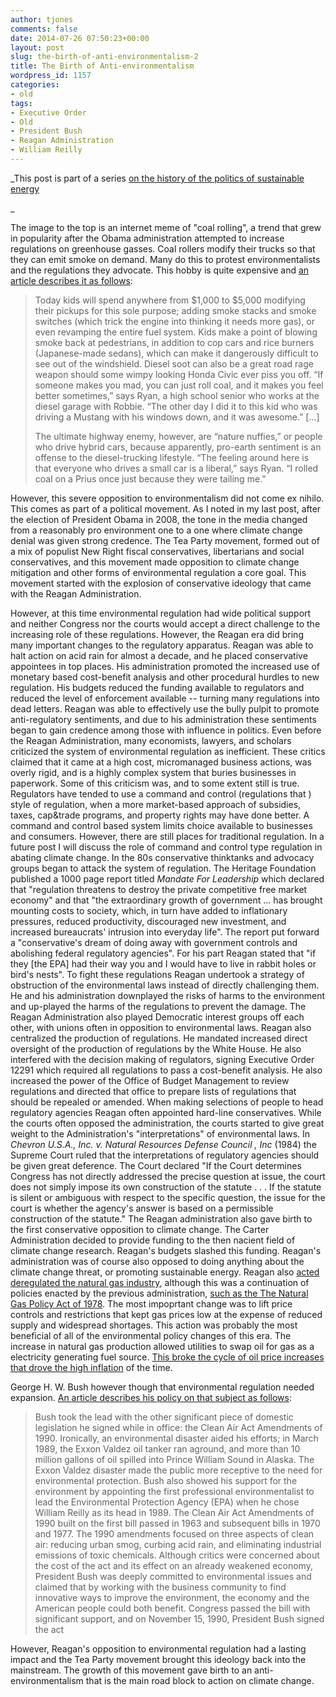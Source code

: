 ```yaml
---
author: tjones
comments: false
date: 2014-07-26 07:50:23+00:00
layout: post
slug: the-birth-of-anti-environmentalism-2
title: The Birth of Anti-environmentalism
wordpress_id: 1157
categories:
- old
tags:
- Executive Order
- Old
- President Bush
- Reagan Administration
- William Reilly
---
```


_This post is part of a series [on the history of the politics of sustainable energy](https://theojones.name/index.php/blog-post-series-on-the-history-of-sustainable-energy-and-climate-change-politics/)   

_

The image to the top is an internet meme of "coal rolling", a trend that grew in popularity after the Obama administration attempted to increase regulations on greenhouse gasses. Coal rollers modify their trucks so that they can emit smoke on demand. Many do this to protest environmentalists and the regulations they advocate. This hobby is quite expensive and [an article describes it as follows](http://www.vocativ.com/culture/society/dicks-pick-trucks-meme-rollin-coal/):



<blockquote> 
Today kids will spend anywhere from $1,000 to $5,000 modifying their pickups for this sole purpose; adding smoke stacks and smoke switches (which trick the engine into thinking it needs more gas), or even revamping the entire fuel system.  
Kids make a point of blowing smoke back at pedestrians, in addition to cop cars and rice burners (Japanese-made sedans), which can make it dangerously difficult to see out of the windshield. Diesel soot can also be a great road rage weapon should some wimpy looking Honda Civic ever piss you off. “If someone makes you mad, you can just roll coal, and it makes you feel better sometimes,” says Ryan, a high school senior who works at the diesel garage with Robbie. “The other day I did it to this kid who was driving a Mustang with his windows down, and it was awesome.” [...]

The ultimate highway enemy, however, are “nature nuffies,” or people who drive hybrid cars, because apparently, pro-earth sentiment is an offense to the diesel-trucking lifestyle. “The feeling around here is that everyone who drives a small car is a liberal,” says Ryan. “I rolled coal on a Prius once just because they were tailing me.”  
</blockquote>



However, this severe opposition to environmentalism did not come ex nihilo. This comes as part of a political movement.  As I noted in my last post, after the election of President Obama in 2008, the tone in the media changed from a reasonably pro environment one to a one where climate change denial was given strong credence. The Tea Party movement, formed out of a mix of populist New Right fiscal conservatives, libertarians and social conservatives, and this movement made opposition to climate change mitigation and other forms of environmental regulation a core goal. This movement started with the explosion of conservative ideology that came with the Reagan Administration.

However, at this time environmental regulation had wide political support and neither Congress nor the courts would accept a direct challenge to the increasing role of these regulations. However, the Reagan era did bring many important changes to the regulatory apparatus. Reagan was able to halt action on acid rain for almost a decade, and he placed conservative appointees in top places. His administration promoted the increased use of monetary based cost-benefit analysis and other procedural hurdles to new regulation. His budgets reduced the funding available to regulators and reduced the level of enforcement available -- turning many regulations into dead letters. Reagan was able to effectively use the bully pulpit to promote anti-regulatory sentiments, and due to his administration these sentiments began to gain credence among those with influence in politics. Even before the Reagan Administration, many economists, lawyers, and scholars criticized the system of environmental regulation as inefficient. These critics claimed that it came at a high cost, micromanaged business actions, was overly rigid, and is a highly complex system that buries businesses in paperwork. Some of this criticism was, and to some extent still is true. Regulators have tended to use a command and control (regulations that ) style of regulation, when a more market-based approach of subsidies, taxes, cap&trade programs, and property rights may have done better. A command and control based system limits choice available to businesses and consumers. However, there are still places for traditional regulation. In a future post I will discuss the role of command and control type regulation in abating climate change. In the 80s conservative thinktanks and advocacy groups began to attack the system of regulation. The Heritage Foundation published a 1000 page report titled _Mandate For Leadership_ which declared that "regulation threatens to destroy the private competitive free market economy" and that "the extraordinary growth of government ... has brought mounting costs to society, which, in turn have added to inflationary pressures, reduced productivity, discouraged new investment, and increased bureaucrats' intrusion into everyday life". The report put forward a "conservative's dream of doing away with government controls and abolishing federal regulatory agencies". For his part Reagan stated that "if they [the EPA] had their way you and I would have to live in rabbit holes or bird's nests". To fight these regulations Reagan undertook a strategy of obstruction of the environmental laws instead of directly challenging them. He and his administration downplayed the risks of harms to the environment and up-played the harms of the regulations to prevent the damage. The Reagan Administration also played Democratic interest groups off each other, with unions often in opposition to environmental laws. Reagan also centralized the production of regulations. He mandated increased direct oversight of the production of regulations by the White House. He also interfered with the decision making of regulators, signing Executive Order 12291 which required all regulations to pass a cost-benefit analysis. He also increased the power of the Office of Budget Management to review regulations and directed that office to prepare lists of regulations that should be repealed or amended. When making selections of people to head regulatory agencies Reagan often appointed hard-line conservatives. While the courts often opposed the administration, the courts started to give great weight to the Administration's "interpretations" of environmental laws. In _Chevron U.S.A., Inc. v. Natural Resources Defense Council , Inc_ (1984) the Supreme Court ruled that the interpretations of regulatory agencies should be given great deference. The Court declared "If the Court determines Congress has not directly addressed the precise question at issue, the court does not simply impose its own construction of the statute . . . If the statute is silent or ambiguous with respect to the specific question, the issue for the court is whether the agency's answer is based on a permissible construction of the statute." The Reagan administration also gave birth to the first conservative opposition to climate change. The Carter Administration decided to provide funding to the then nacient field of climate change research. Reagan's budgets slashed this funding. Reagan's administration was of course also opposed to doing anything about the climate change threat, or promoting sustainable energy. 
     Reagan also [acted deregulated the natural gas industry](http://www.presidency.ucsb.edu/ws/index.php?pid=40982), although this was a continuation  of policies enacted by the previous administration, [such as the The Natural Gas Policy Act of 1978](http://www.eia.gov/oil_gas/natural_gas/analysis_publications/ngmajorleg/ngact1978.html). The most impoprtant change was to lift price controls and restrictions that kept gas prices low at the expense of reduced supply and widespread shortages.  This action was probably the most beneficial of all of the environmental policy changes of this era. The increase in natural gas production allowed utilities to swap oil for gas as a electricity generating fuel source. [This broke the cycle of oil price increases that drove the high inflation](http://moslereconomics.com/2008/07/25/nat-gas/) of the time.

George H. W. Bush however though that environmental regulation needed expansion. [An article describes his policy on that subject as follows](http://millercenter.org/president/bush/essays/biography/4):



<blockquote> 
Bush took the lead with the other significant piece of domestic legislation he signed while in office: the Clean Air Act Amendments of 1990. Ironically, an environmental disaster aided his efforts; in March 1989, the Exxon Valdez oil tanker ran aground, and more than 10 million gallons of oil spilled into Prince William Sound in Alaska. The Exxon Valdez disaster made the public more receptive to the need for environmental protection. Bush also showed his support for the environment by appointing the first professional environmentalist to lead the Environmental Protection Agency (EPA) when he chose William Reilly as its head in 1989.  
The Clean Air Act Amendments of 1990 built on the first bill passed in 1963 and subsequent bills in 1970 and 1977. The 1990 amendments focused on three aspects of clean air: reducing urban smog, curbing acid rain, and eliminating industrial emissions of toxic chemicals. Although critics were concerned about the cost of the act and its effect on an already weakened economy, President Bush was deeply committed to environmental issues and claimed that by working with the business community to find innovative ways to improve the environment, the economy and the American people could both benefit. Congress passed the bill with significant support, and on November 15, 1990, President Bush signed the act  
</blockquote>



However, Reagan's opposition to environmental regulation had a lasting impact and the Tea Party movement brought this ideology back into the mainstream. The growth of this movement gave birth to an anti-environmentalism that is the main road block to action on climate change.
